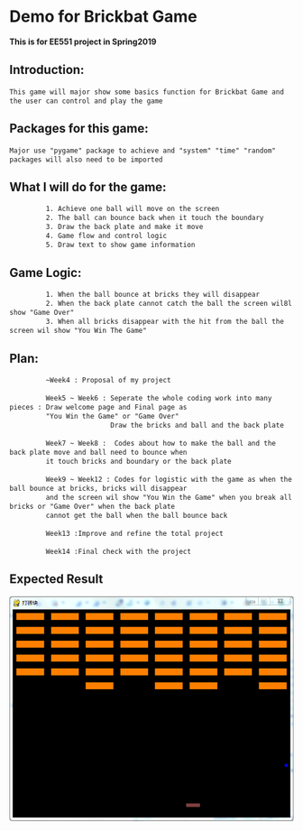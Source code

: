 # Demo for Brickbat Game



**This is for EE551 project in Spring2019**


## Introduction:
    This game will major show some basics function for Brickbat Game and the user can control and play the game
             
             
## Packages for this game:
    Major use "pygame" package to achieve and "system" "time" "random" packages will also need to be imported
             
            
## What I will do for the game:
             1. Achieve one ball will move on the screen
             2. The ball can bounce back when it touch the boundary
             3. Draw the back plate and make it move
             4. Game flow and control logic
             5. Draw text to show game information
     
 
## Game Logic:
             1. When the ball bounce at bricks they will disappear
             2. When the back plate cannot catch the ball the screen wil8l show "Game Over"
             3. When all bricks disappear with the hit from the ball the screen wil show "You Win The Game"
             
             
## Plan:
             ~Week4 : Proposal of my project
             
             Week5 ~ Week6 : Seperate the whole coding work into many pieces : Draw welcome page and Final page as 
             "You Win the Game" or "Game Over"
                             Draw the bricks and ball and the back plate
                             
             Week7 ~ Week8 :  Codes about how to make the ball and the back plate move and ball need to bounce when 
             it touch bricks and boundary or the back plate
             
             Week9 ~ Week12 : Codes for logistic with the game as when the ball bounce at bricks, bricks will disappear 
             and the screen wil show "You Win the Game" when you break all bricks or "Game Over" when the back plate 
             cannot get the ball when the ball bounce back
             
             Week13 :Improve and refine the total project
             
             Week14 :Final check with the project
            
            
## Expected Result
             
 ![snip](https://github.com/mengjiemin/EE551-Project/blob/master/pics/ball1.png)

